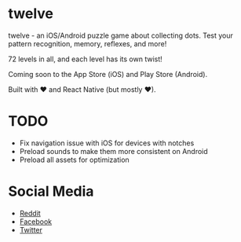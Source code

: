 # twelve

twelve - an iOS/Android puzzle game about collecting dots. Test your pattern recognition, memory, reflexes, and more!

72 levels in all, and each level has its own twist!

Coming soon to the App Store (iOS) and Play Store (Android).

Built with ♥ and React Native (but mostly ♥).

# TODO
* Fix navigation issue with iOS for devices with notches
* Preload sounds to make them more consistent on Android
* Preload all assets for optimization

# Social Media

* [Reddit](https://www.reddit.com/r/TwelvePuzzle/)
* [Facebook](https://www.facebook.com/TwelvePuzzle)
* [Twitter](https://twitter.com/TwelvePuzzle)
